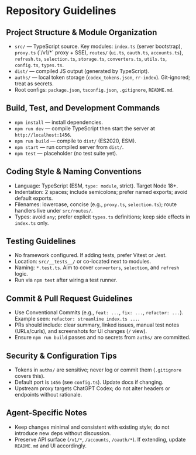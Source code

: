 # Repository Guidelines

## Project Structure & Module Organization
- `src/` — TypeScript source. Key modules: `index.ts` (server bootstrap), `proxy.ts` (\`/v1/*\` proxy + SSE), `routes/` (`ui.ts`, `oauth.ts`, `accounts.ts`), `refresh.ts`, `selection.ts`, `storage.ts`, `converters.ts`, `utils.ts`, `config.ts`, `types.ts`.
- `dist/` — compiled JS output (generated by TypeScript).
- `auths/` — local token storage (`codex_tokens.json`, `rr-index`). Git-ignored; treat as secrets.
- Root configs: `package.json`, `tsconfig.json`, `.gitignore`, `README.md`.

## Build, Test, and Development Commands
- `npm install` — install dependencies.
- `npm run dev` — compile TypeScript then start the server at `http://localhost:1456`.
- `npm run build` — compile to `dist/` (ES2020, ESM).
- `npm start` — run compiled server from `dist/`.
- `npm test` — placeholder (no test suite yet).

## Coding Style & Naming Conventions
- Language: TypeScript (ESM, `type: module`, strict). Target Node 18+.
- Indentation: 2 spaces; include semicolons; prefer named exports; avoid default exports.
- Filenames: lowercase, concise (e.g., `proxy.ts`, `selection.ts`); route handlers live under `src/routes/`.
- Types: avoid `any`; prefer explicit `types.ts` definitions; keep side effects in `index.ts` only.

## Testing Guidelines
- No framework configured. If adding tests, prefer Vitest or Jest.
- Location: `src/__tests__/` or co-located next to modules.
- Naming: `*.test.ts`. Aim to cover `converters`, `selection`, and `refresh` logic.
- Run via `npm test` after wiring a test runner.

## Commit & Pull Request Guidelines
- Use Conventional Commits (e.g., `feat: ...`, `fix: ...`, `refactor: ...`). Example seen: `refactor: streamline index.ts ...`.
- PRs should include: clear summary, linked issues, manual test notes (URLs/curls), and screenshots for UI changes (`/` view).
- Ensure `npm run build` passes and no secrets from `auths/` are committed.

## Security & Configuration Tips
- Tokens in `auths/` are sensitive; never log or commit them (`.gitignore` covers this).
- Default port is `1456` (see `config.ts`). Update docs if changing.
- Upstream proxy targets ChatGPT Codex; do not alter headers or endpoints without rationale.

## Agent-Specific Notes
- Keep changes minimal and consistent with existing style; do not introduce new deps without discussion.
- Preserve API surface (`/v1/*`, `/accounts`, `/oauth/*`). If extending, update `README.md` and UI accordingly.
